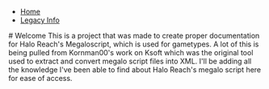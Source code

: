 <ul>
  <li><a href="https://palelebouf.github.io/OmahaScript/">Home</a></li>
  <li><a href="https://palelebouf.github.io/OmahaScript/legacyinfo/megaloqna">Legacy Info</a></li>
</ul>
# Welcome
This is a project that was made to create proper documentation for Halo Reach's Megaloscript, which is used for gametypes. A lot of this is being pulled from Kornman00's work on Ksoft which was the original tool used to extract and convert megalo script files into XML. I'll be adding all the knowledge I've been able to find about Halo Reach's megalo script here for ease of access.
